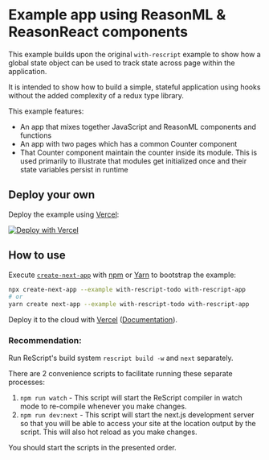 # Example app using ReasonML & ReasonReact components

This example builds upon the original `with-rescript` example to show how a global state object can be used to track state across page within the application.

It is intended to show how to build a simple, stateful application using hooks without the added complexity of a redux type library.

This example features:

- An app that mixes together JavaScript and ReasonML components and functions
- An app with two pages which has a common Counter component
- That Counter component maintain the counter inside its module. This is used primarily to illustrate that modules get initialized once and their state variables persist in runtime

## Deploy your own

Deploy the example using [Vercel](https://vercel.com?utm_source=github&utm_medium=readme&utm_campaign=next-example):

[![Deploy with Vercel](https://vercel.com/button)](https://vercel.com/new/git/external?repository-url=https://github.com/vercel/next.js/tree/canary/examples/with-rescript-todo&project-name=with-rescript-todo&repository-name=with-rescript-todo)

## How to use

Execute [`create-next-app`](https://github.com/vercel/next.js/tree/canary/packages/create-next-app) with [npm](https://docs.npmjs.com/cli/init) or [Yarn](https://yarnpkg.com/lang/en/docs/cli/create/) to bootstrap the example:

```bash
npx create-next-app --example with-rescript-todo with-rescript-app
# or
yarn create next-app --example with-rescript-todo with-rescript-app
```

Deploy it to the cloud with [Vercel](https://vercel.com/new?utm_source=github&utm_medium=readme&utm_campaign=next-example) ([Documentation](https://nextjs.org/docs/deployment)).

### Recommendation:

Run ReScript's build system `rescript build -w` and `next` separately.

There are 2 convenience scripts to facilitate running these separate processes:

1. `npm run watch` - This script will start the ReScript compiler in watch mode to re-compile whenever you make changes.
2. `npm run dev:next` - This script will start the next.js development server so that you will be able to access your site at the location output by the script. This will also hot reload as you make changes.

You should start the scripts in the presented order.
